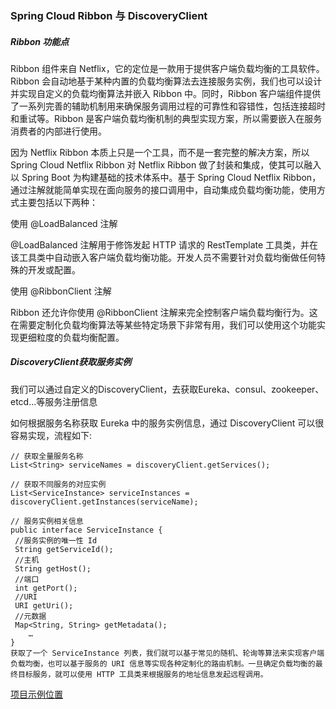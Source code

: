 ### Spring Cloud Ribbon 与 DiscoveryClient 

##### Ribbon 功能点

Ribbon 组件来自 Netflix，它的定位是一款用于提供客户端负载均衡的工具软件。Ribbon 会自动地基于某种内置的负载均衡算法去连接服务实例，我们也可以设计并实现自定义的负载均衡算法并嵌入 Ribbon 中。同时，Ribbon 客户端组件提供了一系列完善的辅助机制用来确保服务调用过程的可靠性和容错性，包括连接超时和重试等。Ribbon 是客户端负载均衡机制的典型实现方案，所以需要嵌入在服务消费者的内部进行使用。

因为 Netflix Ribbon 本质上只是一个工具，而不是一套完整的解决方案，所以 Spring Cloud Netflix Ribbon 对 Netflix Ribbon 做了封装和集成，使其可以融入以 Spring Boot 为构建基础的技术体系中。基于 Spring Cloud Netflix Ribbon，通过注解就能简单实现在面向服务的接口调用中，自动集成负载均衡功能，使用方式主要包括以下两种：

使用 @LoadBalanced 注解 

@LoadBalanced 注解用于修饰发起 HTTP 请求的 RestTemplate 工具类，并在该工具类中自动嵌入客户端负载均衡功能。开发人员不需要针对负载均衡做任何特殊的开发或配置。

使用 @RibbonClient 注解  

Ribbon 还允许你使用 @RibbonClient 注解来完全控制客户端负载均衡行为。这在需要定制化负载均衡算法等某些特定场景下非常有用，我们可以使用这个功能实现更细粒度的负载均衡配置。

##### DiscoveryClient获取服务实例

我们可以通过自定义的DiscoveryClient，去获取Eureka、consul、zookeeper、etcd...等服务注册信息

如何根据服务名称获取 Eureka 中的服务实例信息，通过 DiscoveryClient 可以很容易实现，流程如下:
```
// 获取全量服务名称
List<String> serviceNames = discoveryClient.getServices();

// 获取不同服务的对应实例
List<ServiceInstance> serviceInstances = discoveryClient.getInstances(serviceName);

// 服务实例相关信息
public interface ServiceInstance {
 //服务实例的唯一性 Id
 String getServiceId();
 //主机
 String getHost();
 //端口
 int getPort();
 //URI
 URI getUri();
 //元数据
 Map<String, String> getMetadata();
	…
}
获取了一个 ServiceInstance 列表，我们就可以基于常见的随机、轮询等算法来实现客户端负载均衡，也可以基于服务的 URI 信息等实现各种定制化的路由机制。一旦确定负载均衡的最终目标服务，就可以使用 HTTP 工具类来根据服务的地址信息发起远程调用。
```

[项目示例位置]()


 









